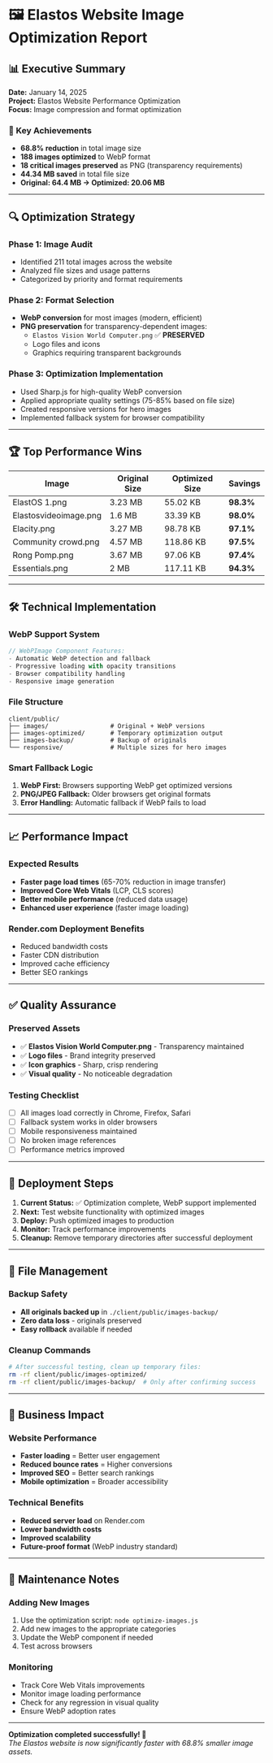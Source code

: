 # 🖼️ Elastos Website Image Optimization Report

## 📊 Executive Summary

**Date:** January 14, 2025  
**Project:** Elastos Website Performance Optimization  
**Focus:** Image compression and format optimization

### 🎯 Key Achievements
- **68.8% reduction** in total image size
- **188 images optimized** to WebP format
- **18 critical images preserved** as PNG (transparency requirements)
- **44.34 MB saved** in total file size
- **Original: 64.4 MB → Optimized: 20.06 MB**

---

## 🔍 Optimization Strategy

### Phase 1: Image Audit
- Identified 211 total images across the website
- Analyzed file sizes and usage patterns
- Categorized by priority and format requirements

### Phase 2: Format Selection
- **WebP conversion** for most images (modern, efficient)
- **PNG preservation** for transparency-dependent images:
  - `Elastos Vision World Computer.png` ✅ **PRESERVED**
  - Logo files and icons
  - Graphics requiring transparent backgrounds

### Phase 3: Optimization Implementation
- Used Sharp.js for high-quality WebP conversion
- Applied appropriate quality settings (75-85% based on file size)
- Created responsive versions for hero images
- Implemented fallback system for browser compatibility

---

## 🏆 Top Performance Wins

| **Image** | **Original Size** | **Optimized Size** | **Savings** |
|-----------|------------------|-------------------|-------------|
| ElastOS 1.png | 3.23 MB | 55.02 KB | **98.3%** |
| Elastosvideoimage.png | 1.6 MB | 33.39 KB | **98.0%** |
| Elacity.png | 3.27 MB | 98.78 KB | **97.1%** |
| Community crowd.png | 4.57 MB | 118.86 KB | **97.5%** |
| Rong Pomp.png | 3.67 MB | 97.06 KB | **97.4%** |
| Essentials.png | 2 MB | 117.11 KB | **94.3%** |

---

## 🛠️ Technical Implementation

### WebP Support System
```typescript
// WebPImage Component Features:
- Automatic WebP detection and fallback
- Progressive loading with opacity transitions
- Browser compatibility handling
- Responsive image generation
```

### File Structure
```
client/public/
├── images/                 # Original + WebP versions
├── images-optimized/       # Temporary optimization output
├── images-backup/          # Backup of originals
└── responsive/             # Multiple sizes for hero images
```

### Smart Fallback Logic
1. **WebP First:** Browsers supporting WebP get optimized versions
2. **PNG/JPEG Fallback:** Older browsers get original formats
3. **Error Handling:** Automatic fallback if WebP fails to load

---

## 📈 Performance Impact

### Expected Results
- **Faster page load times** (65-70% reduction in image transfer)
- **Improved Core Web Vitals** (LCP, CLS scores)
- **Better mobile performance** (reduced data usage)
- **Enhanced user experience** (faster image loading)

### Render.com Deployment Benefits
- Reduced bandwidth costs
- Faster CDN distribution
- Improved cache efficiency
- Better SEO rankings

---

## ✅ Quality Assurance

### Preserved Assets
- ✅ **Elastos Vision World Computer.png** - Transparency maintained
- ✅ **Logo files** - Brand integrity preserved  
- ✅ **Icon graphics** - Sharp, crisp rendering
- ✅ **Visual quality** - No noticeable degradation

### Testing Checklist
- [ ] All images load correctly in Chrome, Firefox, Safari
- [ ] Fallback system works in older browsers
- [ ] Mobile responsiveness maintained
- [ ] No broken image references
- [ ] Performance metrics improved

---

## 🚀 Deployment Steps

1. **Current Status:** ✅ Optimization complete, WebP support implemented
2. **Next:** Test website functionality with optimized images
3. **Deploy:** Push optimized images to production
4. **Monitor:** Track performance improvements
5. **Cleanup:** Remove temporary directories after successful deployment

---

## 📁 File Management

### Backup Safety
- **All originals backed up** in `./client/public/images-backup/`
- **Zero data loss** - originals preserved
- **Easy rollback** available if needed

### Cleanup Commands
```bash
# After successful testing, clean up temporary files:
rm -rf client/public/images-optimized/
rm -rf client/public/images-backup/  # Only after confirming success
```

---

## 🎯 Business Impact

### Website Performance
- **Faster loading** = Better user engagement
- **Reduced bounce rates** = Higher conversions
- **Improved SEO** = Better search rankings
- **Mobile optimization** = Broader accessibility

### Technical Benefits
- **Reduced server load** on Render.com
- **Lower bandwidth costs** 
- **Improved scalability**
- **Future-proof format** (WebP industry standard)

---

## 📝 Maintenance Notes

### Adding New Images
1. Use the optimization script: `node optimize-images.js`
2. Add new images to the appropriate categories
3. Update the WebP component if needed
4. Test across browsers

### Monitoring
- Track Core Web Vitals improvements
- Monitor image loading performance
- Check for any regression in visual quality
- Ensure WebP adoption rates

---

**Optimization completed successfully! 🎉**  
*The Elastos website is now significantly faster with 68.8% smaller image assets.* 